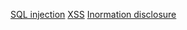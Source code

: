 [SQL injection](https://portswigger.net/web-security/sql-injection)
[XSS](https://portswigger.net/web-security/cross-site-scripting)
[Inormation disclosure](https://portswigger.net/web-security/information-disclosure)
